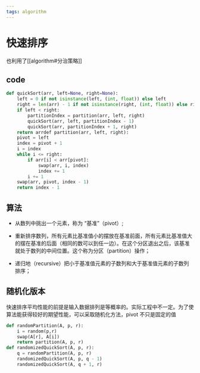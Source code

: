 ```yaml
---
tags: algorithm
---
```

# 快速排序

也利用了[[algorithm#分治策略]]
## code
```python
def quickSort(arr, left=None, right=None):
    left = 0 if not isinstance(left, (int, float)) else left
    right = len(arr) - 1 if not isinstance(right, (int, float)) else right
    if left < right:
        partitionIndex = partition(arr, left, right)
        quickSort(arr, left, partitionIndex - 1)
        quickSort(arr, partitionIndex + 1, right)
    return arrdef partition(arr, left, right):
    pivot = left
    index = pivot + 1
    i = index
    while i <= right:
        if arr[i] < arr[pivot]:
            swap(arr, i, index)
            index += 1
        i += 1
    swap(arr, pivot, index - 1)
    return index - 1
```

## 算法

-   从数列中挑出一个元素，称为 &ldquo;基准&rdquo;（pivot）;

-   重新排序数列，所有元素比基准值小的摆放在基准前面，所有元素比基准值大的摆在基准的后面（相同的数可以到任一边）。在这个分区退出之后，该基准就处于数列的中间位置。这个称为分区（partition）操作；

-   递归地（recursive）把小于基准值元素的子数列和大于基准值元素的子数列排序；

## 随机化版本

快速排序平均性能的前提是输入数据排列是等概率的。实际工程中不一定。为了使算法能获得较好的期望性能，可以采取随机化方法，pivot 不只是固定的值

```python
def randomPartition(A, p, r):
    i = random(p,r)
    swap(A[r], A[i])
    return partition(A, p, r)
def randomizedQuickSort(A, p, r):
    q = randomPartition(A, p, r)
    randomizedQuickSort(A, p, q - 1)
    randomizedQuickSort(A, q + 1, r)
```
